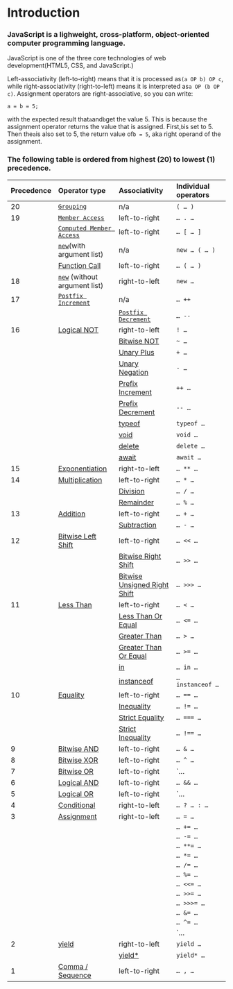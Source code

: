 # Introduction

### JavaScript is a lighweight, cross-platform, object-oriented computer programming language.

JavaScript is one of the three core technologies of web development\(HTML5, CSS, and JavaScript.\)

Left-associativity \(left-to-right\) means that it is processed as`(a OP b) OP c`, while right-associativity \(right-to-left\) means it is interpreted as`a OP (b OP c)`. Assignment operators are right-associative, so you can write:

```
a = b = 5;
```

with the expected result that`a`and`b`get the value 5. This is because the assignment operator returns the value that is assigned. First,`b`is set to 5. Then the`a`is also set to 5, the return value of`b = 5`, aka right operand of the assignment.

### The following table is ordered from highest \(20\) to lowest \(1\) precedence.

| Precedence | Operator type | Associativity | Individual operators |
| :--- | :--- | :--- | :--- |
| 20 | [`Grouping`](https://developer.mozilla.org/en-US/docs/Web/JavaScript/Reference/Operators/Grouping) | n/a | `( … )` |
| 19 | [`Member Access`](https://developer.mozilla.org/en-US/docs/Web/JavaScript/Reference/Operators/Property_Accessors#Dot_notation) | left-to-right | `… . …` |
|  | [`Computed Member Access`](https://developer.mozilla.org/en-US/docs/Web/JavaScript/Reference/Operators/Property_Accessors#Bracket_notation) | left-to-right | `… [ … ]` |
|  | [`new`](https://developer.mozilla.org/en-US/docs/Web/JavaScript/Reference/Operators/new)\(with argument list\) | n/a | `new … ( … )` |
|  | [Function Call](https://developer.mozilla.org/en-US/docs/Web/JavaScript/Guide/Functions) | left-to-right | `… ( … )` |
| 18 | [`new`](https://developer.mozilla.org/en-US/docs/Web/JavaScript/Reference/Operators/new) \(without argument list\) | right-to-left | `new …` |
| 17 | [`Postfix Increment`](https://developer.mozilla.org/en-US/docs/Web/JavaScript/Reference/Operators/Arithmetic_Operators#Increment) | n/a | `… ++` |
|  |  | [`Postfix Decrement`](https://developer.mozilla.org/en-US/docs/Web/JavaScript/Reference/Operators/Arithmetic_Operators#Decrement) | `… --` |
| 16 | [Logical NOT](https://developer.mozilla.org/en-US/docs/Web/JavaScript/Reference/Operators/Logical_Operators#Logical_NOT) | right-to-left | `! …` |
|  |  | [Bitwise NOT](https://developer.mozilla.org/en-US/docs/Web/JavaScript/Reference/Operators/Bitwise_Operators#Bitwise_NOT) | `~ …` |
|  |  | [Unary Plus](https://developer.mozilla.org/en-US/docs/Web/JavaScript/Reference/Operators/Arithmetic_Operators#Unary_plus) | `+ …` |
|  |  | [Unary Negation](https://developer.mozilla.org/en-US/docs/Web/JavaScript/Reference/Operators/Arithmetic_Operators#Unary_negation) | `- …` |
|  |  | [Prefix Increment](https://developer.mozilla.org/en-US/docs/Web/JavaScript/Reference/Operators/Arithmetic_Operators#Increment) | `++ …` |
|  |  | [Prefix Decrement](https://developer.mozilla.org/en-US/docs/Web/JavaScript/Reference/Operators/Arithmetic_Operators#Decrement) | `-- …` |
|  |  | [typeof](https://developer.mozilla.org/en-US/docs/Web/JavaScript/Reference/Operators/typeof) | `typeof …` |
|  |  | [void](https://developer.mozilla.org/en-US/docs/Web/JavaScript/Reference/Operators/void) | `void …` |
|  |  | [delete](https://developer.mozilla.org/en-US/docs/Web/JavaScript/Reference/Operators/delete) | `delete …` |
|  |  | [await](https://developer.mozilla.org/en-US/docs/Web/JavaScript/Reference/Operators/await) | `await …` |
| 15 | [Exponentiation](https://developer.mozilla.org/en-US/docs/Web/JavaScript/Reference/Operators/Arithmetic_Operators#Exponentiation) | right-to-left | `… ** …` |
| 14 | [Multiplication](https://developer.mozilla.org/en-US/docs/Web/JavaScript/Reference/Operators/Arithmetic_Operators#Multiplication) | left-to-right | `… * …` |
|  |  | [Division](https://developer.mozilla.org/en-US/docs/Web/JavaScript/Reference/Operators/Arithmetic_Operators#Division) | `… / …` |
|  |  | [Remainder](https://developer.mozilla.org/en-US/docs/Web/JavaScript/Reference/Operators/Arithmetic_Operators#Remainder) | `… % …` |
| 13 | [Addition](https://developer.mozilla.org/en-US/docs/Web/JavaScript/Reference/Operators/Arithmetic_Operators#Addition) | left-to-right | `… + …` |
|  |  | [Subtraction](https://developer.mozilla.org/en-US/docs/Web/JavaScript/Reference/Operators/Arithmetic_Operators#Subtraction) | `… - …` |
| 12 | [Bitwise Left Shift](https://developer.mozilla.org/en-US/docs/Web/JavaScript/Reference/Operators/Bitwise_Operators) | left-to-right | `… << …` |
|  |  | [Bitwise Right Shift](https://developer.mozilla.org/en-US/docs/Web/JavaScript/Reference/Operators/Bitwise_Operators) | `… >> …` |
|  |  | [Bitwise Unsigned Right Shift](https://developer.mozilla.org/en-US/docs/Web/JavaScript/Reference/Operators/Bitwise_Operators) | `… >>> …` |
| 11 | [Less Than](https://developer.mozilla.org/en-US/docs/Web/JavaScript/Reference/Operators/Comparison_Operators#Less_than_operator) | left-to-right | `… < …` |
|  |  | [Less Than Or Equal](https://developer.mozilla.org/en-US/docs/Web/JavaScript/Reference/Operators/Comparison_Operators#Less_than__or_equal_operator) | `… <= …` |
|  |  | [Greater Than](https://developer.mozilla.org/en-US/docs/Web/JavaScript/Reference/Operators/Comparison_Operators#Greater_than_operator) | `… > …` |
|  |  | [Greater Than Or Equal](https://developer.mozilla.org/en-US/docs/Web/JavaScript/Reference/Operators/Comparison_Operators#Greater_than_or_equal_operator) | `… >= …` |
|  |  | [in](https://developer.mozilla.org/en-US/docs/Web/JavaScript/Reference/Operators/in) | `… in …` |
|  |  | [instanceof](https://developer.mozilla.org/en-US/docs/Web/JavaScript/Reference/Operators/instanceof) | `… instanceof …` |
| 10 | [Equality](https://developer.mozilla.org/en-US/docs/Web/JavaScript/Reference/Operators/Comparison_Operators#Equality) | left-to-right | `… == …` |
|  |  | [Inequality](https://developer.mozilla.org/en-US/docs/Web/JavaScript/Reference/Operators/Comparison_Operators#Inequality) | `… != …` |
|  |  | [Strict Equality](https://developer.mozilla.org/en-US/docs/Web/JavaScript/Reference/Operators/Comparison_Operators#Identity) | `… === …` |
|  |  | [Strict Inequality](https://developer.mozilla.org/en-US/docs/Web/JavaScript/Reference/Operators/Comparison_Operators#Nonidentity) | `… !== …` |
| 9 | [Bitwise AND](https://developer.mozilla.org/en-US/docs/Web/JavaScript/Reference/Operators/Bitwise_Operators#Bitwise_AND) | left-to-right | `… & …` |
| 8 | [Bitwise XOR](https://developer.mozilla.org/en-US/docs/Web/JavaScript/Reference/Operators/Bitwise_Operators#Bitwise_XOR) | left-to-right | `… ^ …` |
| 7 | [Bitwise OR](https://developer.mozilla.org/en-US/docs/Web/JavaScript/Reference/Operators/Bitwise_Operators#Bitwise_OR) | left-to-right | `… | …` |
| 6 | [Logical AND](https://developer.mozilla.org/en-US/docs/Web/JavaScript/Reference/Operators/Logical_Operators#Logical_AND) | left-to-right | `… && …` |
| 5 | [Logical OR](https://developer.mozilla.org/en-US/docs/Web/JavaScript/Reference/Operators/Logical_Operators#Logical_OR) | left-to-right | `… || …` |
| 4 | [Conditional](https://developer.mozilla.org/en-US/docs/Web/JavaScript/Reference/Operators/Conditional_Operator) | right-to-left | `… ? … : …` |
| 3 | [Assignment](https://developer.mozilla.org/en-US/docs/Web/JavaScript/Reference/Operators/Assignment_Operators) | right-to-left | `… = …` |
|  |  |  | `… += …` |
|  |  |  | `… -= …` |
|  |  |  | `… **= …` |
|  |  |  | `… *= …` |
|  |  |  | `… /= …` |
|  |  |  | `… %= …` |
|  |  |  | `… <<= …` |
|  |  |  | `… >>= …` |
|  |  |  | `… >>>= …` |
|  |  |  | `… &= …` |
|  |  |  | `… ^= …` |
|  |  |  | `… |= …` |
| 2 | [yield](https://developer.mozilla.org/en-US/docs/Web/JavaScript/Reference/Operators/yield) | right-to-left | `yield …` |
|  |  | [yield\*](https://developer.mozilla.org/en-US/docs/Web/JavaScript/Reference/Operators/yield*) | `yield* …` |
| 1 | [Comma / Sequence](https://developer.mozilla.org/en-US/docs/Web/JavaScript/Reference/Operators/Comma_Operator) | left-to-right | `… , …` |




